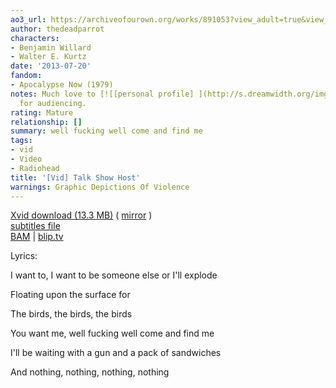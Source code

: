 ```yaml
---
ao3_url: https://archiveofourown.org/works/891053?view_adult=true&view_full_work=true
author: thedeadparrot
characters:
- Benjamin Willard
- Walter E. Kurtz
date: '2013-07-20'
fandom:
- Apocalypse Now (1979)
notes: Much love to [![[personal profile] ](http://s.dreamwidth.org/img/silk/identity/user.png)](http://zulu.dreamwidth.org/profile)**zulu**
  for audiencing.
rating: Mature
relationship: []
summary: well fucking well come and find me
tags:
- vid
- Video
- Radiohead
title: '[Vid] Talk Show Host'
warnings: Graphic Depictions Of Violence
---
```


[Xvid download (13.3 MB)](http://dl.dropbox.com/u/2436187/vids/talkshowhost.avi) ( [mirror](http://www.sendspace.com/file/l3ed05) )  
[subtitles file](http://dl.dropbox.com/u/2436187/vids/talkshowhost.srt)  
[BAM](http://bamvidvault.ning.com/video/talk-show-host-apocalypse-now) | [blip.tv](http://blip.tv/file/3244146)





Lyrics:

I want to, I want to be someone else or I'll explode  

Floating upon the surface for  

The birds, the birds, the birds

You want me, well fucking well come and find me  

I'll be waiting with a gun and a pack of sandwiches  

And nothing, nothing, nothing, nothing